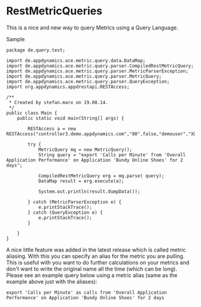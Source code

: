 RestMetricQueries
=================

This is a nice and new way to query Metrics using a Query Language.


Sample

```
package de.query.test;

import de.appdynamics.ace.metric.query.data.DataMap;
import de.appdynamics.ace.metric.query.parser.CompiledRestMetricQuery;
import de.appdynamics.ace.metric.query.parser.MetricParserException;
import de.appdynamics.ace.metric.query.parser.MetricQuery;
import de.appdynamics.ace.metric.query.parser.QueryException;
import org.appdynamics.appdrestapi.RESTAccess;

/**
 * Created by stefan.marx on 19.08.14.
 */
public class Main {
    public static void main(String[] args) {

        RESTAccess a = new RESTAccess("controller3.demo.appdynamics.com","80",false,"demouser","XXXX","customer1");

        try {
            MetricQuery mq = new MetricQuery();
            String query = "export 'Calls per Minute' from 'Overall Application Performance' on Application 'Bundy Online Shoes' for 2 days";

            CompiledRestMetricQuery erg = mq.parse( query);
            DataMap result = erg.execute(a);

            System.out.println(result.dumpData());

        } catch (MetricParserException e) {
            e.printStackTrace();
        } catch (QueryException e) {
            e.printStackTrace();
        }

    }
}
``` 

A nice little feature was added in the latest release which is called metric aliasing. With this you can specify an alias for the metric you are pulling. This is useful with you want to do further calculations on your metrics and don't want to write the original name all the time (which can be long).
Please see an example query below using a metric alias (same as the example above just with the aliases):

```
export 'Calls per Minute' as calls from 'Overall Application Performance' on Application 'Bundy Online Shoes' for 2 days

```